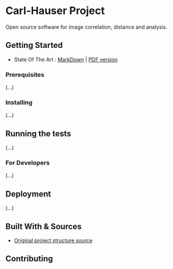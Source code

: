 # Carl-Hauser Project

Open source software for image correlation, distance and analysis.

## Getting Started

* State Of The Art : [MarkDown](./SOTA/SOTA.md) | [PDF version](./SOTA/SOTA.pdf)


### Prerequisites

(...)

### Installing

(...)

## Running the tests

(...)

### For Developers

(...)

## Deployment

(...)

## Built With & Sources

* [Original project structure source](http://www.kennethreitz.org/essays/repository-structure-and-python)

## Contributing
